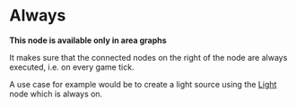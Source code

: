 # Always

**This node is available only in area graphs**

It makes sure that the connected nodes on the right of the node are always executed, i.e. on every game tick.

A use case for example would be to create a light source using the [Light](light.md) node which is always on.